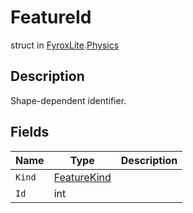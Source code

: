 # FeatureId
struct in [FyroxLite](../../scripting_api.md).[Physics](../Physics.md)

## Description
<p>Shape-dependent identifier.</p>

## Fields
| Name | Type | Description |
|---|---|---|
| `Kind` | [FeatureKind](../Physics/FeatureKind.md) |  |
| `Id` | int |  |
